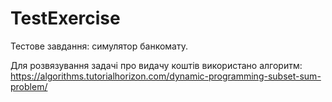# TestExercise

Тестове завдання: симулятор банкомату.

Для розвязування задачі про видачу коштів використано алгоритм:
https://algorithms.tutorialhorizon.com/dynamic-programming-subset-sum-problem/

